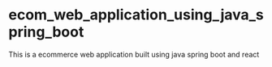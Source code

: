 # ecom_web_application_using_java_spring_boot
This is a ecommerce web application built using java spring boot and react
